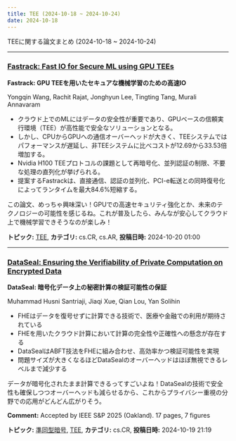 ```yaml
---
title: TEE (2024-10-18 ~ 2024-10-24)
date: 2024-10-18
---
```


TEEに関する論文まとめ (2024-10-18 ~ 2024-10-24)


- - -

### [Fastrack: Fast IO for Secure ML using GPU TEEs](http://arxiv.org/abs/2410.15240)

**Fastrack: GPU TEEを用いたセキュアな機械学習のための高速IO**

Yongqin Wang, Rachit Rajat, Jonghyun Lee, Tingting Tang, Murali Annavaram

- クラウド上でのMLにはデータの安全性が重要であり、GPUベースの信頼実行環境（TEE）が高性能で安全なソリューションとなる。
- しかし、CPUからGPUへの通信オーバーヘッドが大きく、TEEシステムではパフォーマンスが遅延し、非TEEシステムに比べコストが12.69から33.53倍増加する。
- Nvidia H100 TEEプロトコルの課題として再暗号化、並列認証の制限、不要な処理の直列化が挙げられる。
- 提案するFastrackは、直接通信、認証の並列化、PCI-e転送との同時復号化によってランタイムを最大84.6%短縮する。

この論文、めっちゃ興味深い！GPUでの高速セキュリティ強化とか、未来のテクノロジーの可能性を感じるね。これが普及したら、みんなが安心してクラウド上で機械学習できそうなのが楽しみ！



**トピック:** [TEE](../../tee), **カテゴリ:** cs.CR, cs.AR, **投稿日時:** 2024-10-20 01:00


- - -

### [DataSeal: Ensuring the Verifiability of Private Computation on Encrypted Data](http://arxiv.org/abs/2410.15215)

**DataSeal: 暗号化データ上の秘密計算の検証可能性の保証**

Muhammad Husni Santriaji, Jiaqi Xue, Qian Lou, Yan Solihin

- FHEはデータを復号せずに計算できる技術で、医療や金融での利用が期待されている
- FHEを用いたクラウド計算において計算の完全性や正確性への懸念が存在する
- DataSealはABFT技法をFHEに組み合わせ、高効率かつ検証可能性を実現
- 問題サイズが大きくなるほどDataSealのオーバーヘッドはほぼ無視できるレベルまで減少する

データが暗号化されたまま計算できるってすごいよね！DataSealの技術で安全性も確保しつつオーバーヘッドも減らせるから、これからプライバシー重視の分野での応用がどんどん広がりそう。

**Comment:** Accepted by IEEE S&P 2025 (Oakland). 17 pages, 7 figures

**トピック:** [準同型暗号](../../he), [TEE](../../tee), **カテゴリ:** cs.CR, **投稿日時:** 2024-10-19 21:19
